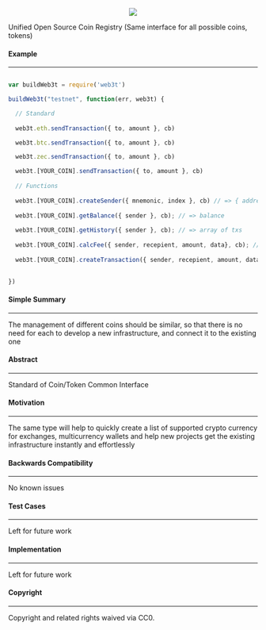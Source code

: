 
<p align="center">
  <img src="http://res.cloudinary.com/nixar-work/image/upload/v1534729062/Screen_Shot_2018-08-20_at_04.36.54.png">
</p>


Unified Open Source Coin Registry (Same interface for all possible coins, tokens)

#### Example
----

```Javascript 

var buildWeb3t = require('web3t')

buildWeb3t("testnet", function(err, web3t) {

  // Standard
  
  web3t.eth.sendTransaction({ to, amount }, cb)

  web3t.btc.sendTransaction({ to, amount }, cb)

  web3t.zec.sendTransaction({ to, amount }, cb)

  web3t.[YOUR_COIN].sendTransaction({ to, amount }, cb)
  
  // Functions
  
  web3t.[YOUR_COIN].createSender({ mnemonic, index }, cb) // => { address, privateKey }
  
  web3t.[YOUR_COIN].getBalance({ sender }, cb); // => balance
  
  web3t.[YOUR_COIN].getHistory({ sender }, cb); // => array of txs
  
  web3t.[YOUR_COIN].calcFee({ sender, recepient, amount, data}, cb); // => fee
  
  web3t.[YOUR_COIN].createTransaction({ sender, recepient, amount, data}, cb); // => tx
  

})

```

#### Simple Summary
----

The management of different coins should be similar, so that there is no need for each to develop a new infrastructure, and connect it to the existing one


#### Abstract

----

Standard of Coin/Token Common Interface

#### Motivation
----

The same type will help to quickly create a list of supported crypto currency for exchanges, multicurrency wallets and help new projects get the existing infrastructure instantly and effortlessly


#### Backwards Compatibility
----

No known issues

#### Test Cases
----

Left for future work

#### Implementation
----

Left for future work

#### Copyright
----

Copyright and related rights waived via CC0.

